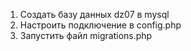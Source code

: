 1) Создать базу данных dz07 в mysql
2) Настроить подключение в config.php 
3) Запустить файл migrations.php
